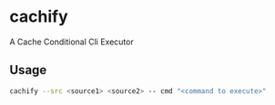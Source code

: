 # cachify
A Cache Conditional Cli Executor


## Usage
```bash
cachify --src <source1> <source2> -- cmd "<command to execute>"
```